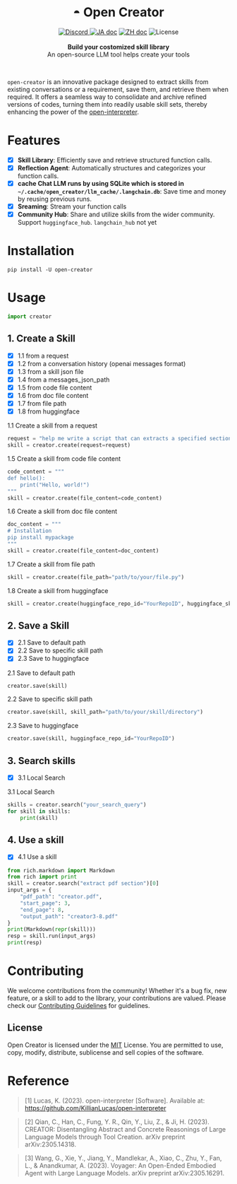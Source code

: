 <h1 align="center">◓ Open Creator</h1>

<p align="center">
    <a href="https://discord.gg/mMszyg2j">
        <img alt="Discord" src="https://img.shields.io/discord/1153640284530417684?logo=discord&style=flat&logoColor=white"/>
    </a>
    <a href="README_JA.md"><img src="https://img.shields.io/badge/ドキュメント-日本語-white.svg" alt="JA doc"/></a>
    <a href="README_ZH.md"><img src="https://img.shields.io/badge/文档-中文版-white.svg" alt="ZH doc"/></a>
    <img src="https://img.shields.io/static/v1?label=license&message=MIT&color=white&style=flat" alt="License"/>
    <br><br>
    <b>Build your costomized skill library</b><br>
    An open-source LLM tool helps create your tools<br>
</p>

<br>

`open-creator` is an innovative package designed to extract skills from existing conversations or a requirement, save them, and retrieve them when required. It offers a seamless way to consolidate and archive refined versions of codes, turning them into readily usable skill sets, thereby enhancing the power of the [open-interpreter](https://github.com/KillianLucas/open-interpreter).

# Features
- [x] **Skill Library**: Efficiently save and retrieve structured function calls.
- [x] **Reflection Agent**: Automatically structures and categorizes your function calls.
- [x] **cache Chat LLM runs by using SQLite which is stored in `~/.cache/open_creator/llm_cache/.langchain.db`**: Save time and money by reusing previous runs.
- [x] **Sreaming**: Stream your function calls
- [x] **Community Hub**: Share and utilize skills from the wider community. Support `huggingface_hub`. `langchain_hub` not yet

# Installation
```shell
pip install -U open-creator
```

# Usage
```python
import creator
```
## 1. Create a Skill
- [x] 1.1 from a request
- [x] 1.2 from a conversation history (openai messages format)
- [x] 1.3 from a skill json file
- [x] 1.4 from a messages_json_path
- [x] 1.5 from code file content
- [x] 1.6 from doc file content
- [x] 1.7 from file path
- [x] 1.8 from huggingface

1.1 Create a skill from a request
```python
request = "help me write a script that can extracts a specified section from a PDF file and saves it as a new PDF"
skill = creator.create(request=request)
```

1.5 Create a skill from code file content
```python
code_content = """
def hello():
    print("Hello, world!")
"""
skill = creator.create(file_content=code_content)
```

1.6 Create a skill from doc file content
```python
doc_content = """
# Installation
pip install mypackage
"""
skill = creator.create(file_content=doc_content)
```

1.7 Create a skill from file path
```python
skill = creator.create(file_path="path/to/your/file.py")
```

1.8 Create a skill from huggingface
```python
skill = creator.create(huggingface_repo_id="YourRepoID", huggingface_skill_path="your_skill_path")
```

## 2. Save a Skill
- [x] 2.1 Save to default path
- [x] 2.2 Save to specific skill path
- [x] 2.3 Save to huggingface

2.1 Save to default path
```python
creator.save(skill)
```

2.2 Save to specific skill path
```python
creator.save(skill, skill_path="path/to/your/skill/directory")
```

2.3 Save to huggingface
```python
creator.save(skill, huggingface_repo_id="YourRepoID")
```

## 3. Search skills
- [x] 3.1 Local Search

3.1 Local Search
```python
skills = creator.search("your_search_query")
for skill in skills:
    print(skill)
```

## 4. Use a skill
- [x] 4.1 Use a skill
```python
from rich.markdown import Markdown
from rich import print
skill = creator.search("extract pdf section")[0]
input_args = {
    "pdf_path": "creator.pdf",
    "start_page": 3,
    "end_page": 8,
    "output_path": "creator3-8.pdf"
}
print(Markdown(repr(skill)))
resp = skill.run(input_args)
print(resp)
```

# Contributing
We welcome contributions from the community! Whether it's a bug fix, new feature, or a skill to add to the library, your contributions are valued. Please check our [Contributing Guidelines](CONTRIBUTING.md) for guidelines.

## License

Open Creator is licensed under the [MIT](./LICENSE) License. You are permitted to use, copy, modify, distribute, sublicense and sell copies of the software.
<br>


# Reference
> [1] Lucas, K. (2023). open-interpreter [Software]. Available at: https://github.com/KillianLucas/open-interpreter

> [2] Qian, C., Han, C., Fung, Y. R., Qin, Y., Liu, Z., & Ji, H. (2023). CREATOR: Disentangling Abstract and Concrete Reasonings of Large Language Models through Tool Creation. arXiv preprint arXiv:2305.14318.

> [3] Wang, G., Xie, Y., Jiang, Y., Mandlekar, A., Xiao, C., Zhu, Y., Fan, L., & Anandkumar, A. (2023). Voyager: An Open-Ended Embodied Agent with Large Language Models. arXiv preprint arXiv:2305.16291.

